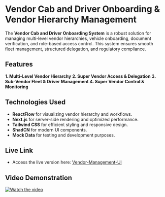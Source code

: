 
# Vendor Cab and Driver Onboarding & Vendor Hierarchy Management

The **Vendor Cab and Driver Onboarding System** is a robust solution for managing multi-level vendor hierarchies, vehicle onboarding, document verification, and role-based access control. This system ensures smooth fleet management, structured delegation, and regulatory compliance.

## Features

**1. Multi-Level Vendor Hierarchy**
**2. Super Vendor Access & Delegation**
 **3. Sub-Vendor Fleet & Driver Management**
 **4. Super Vendor Control & Monitoring**

## Technologies Used

-   **ReactFlow** for visualizing vendor hierarchy and workflows.
-   **Next.js** for server-side rendering and optimized performance.
-   **Tailwind CSS** for efficient styling and responsive design.
-   **ShadCN** for modern UI components.
-   **Mock Data** for testing and development purposes.
## Live Link
 - Access the live version here: [Vendor-Management-UI](https://vendor-management-ui-five.vercel.app/)
## Video Demonstration
[![Watch the video](https://img.youtube.com/vi/aBy5BN3VppQ/maxresdefault.jpg)](https://youtu.be/aBy5BN3VppQ)

